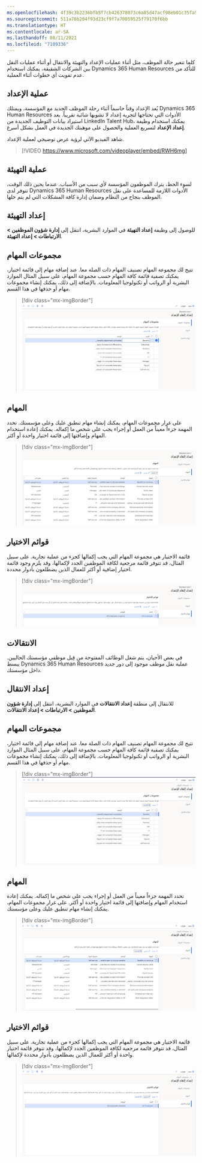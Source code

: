 ```yaml
---
ms.openlocfilehash: 4f39c3b2236bfb5f7cb426378073c6a85d47acf98eb01c35fa5b934c88317cbf
ms.sourcegitcommit: 511a76b204f93d23cf9f7a70059525f79170f6bb
ms.translationtype: HT
ms.contentlocale: ar-SA
ms.lasthandoff: 08/11/2021
ms.locfileid: "7109336"
---
```

كلما تتغير حالة الموظف، مثل أثناء عمليات الإعداد والتهيئة والانتقال أو أثناء عمليات النقل بين الشركات الشقيقة، يمكنك استخدام Dynamics 365 Human Resources للتأكد من عدم تفويت أي خطوات أثناء العملية.

## <a name="onboarding-process"></a>عملية الإعداد‬

يُعد الإعداد وقتاً حاسماً أثناء رحلة الموظف الجديد مع المؤسسة، ويمتلك Dynamics 365 Human Resources الأدوات التي تحتاجها لتجربة إعداد لا تشوبها شائبة تقريباً. بعد استيراد بيانات التوظيف الجديدة من LinkedIn Talent Hub، يمكنك استخدام وظيفة **إعداد الإعداد** لتسريع العملية والحصول على موهبتك الجديدة في العمل بشكل أسرع.

شاهد الفيديو الآتي لرؤية عرض توضيحي لعملية الإعداد.

> [!VIDEO https://www.microsoft.com/videoplayer/embed/RWH6mg]

## <a name="offboarding-process"></a>عملية التهيئة

لسوء الحظ، يترك الموظفون المؤسسة لأي سبب من الأسباب. عندما يحين ذلك الوقت، تتوفر لدى Dynamics 365 Human Resources الأدوات اللازمة للمساعدة على نقل الموظف بنجاح من النظام وضمان إدارة كافة المشكلات التي لم يتم حلها.

## <a name="offboarding-setup"></a>إعداد التهيئة

للوصول إلى وظيفة **إعداد التهيئة** في الموارد البشرية، انتقل إلى **إدارة شؤون الموظفين > الارتباطات > إعداد التهيئة**.

## <a name="task-groups"></a>مجموعات المهام

تتيح لك مجموعة المهام تصنيف المهام ذات الصلة معا. عند إضافة مهام إلى قائمة اختيار، يمكنك تصفية قائمة كافة المهام حسب مجموعة المهام، على سبيل المثال الموارد البشرية أو الرواتب أو تكنولوجيا المعلومات.
بالإضافة إلى ذلك، يمكنك إنشاء مجموعات مهام أو حذفها في هذا القسم.

> [!div class="mx-imgBorder"]
> [![لقطة شاشة تعرض قسم مجموعات المهام في صفحة إعداد التهيئة.](../media/offboarding.png)](../media/offboarding.png#lightbox)

## <a name="tasks"></a>المهام

على غرار مجموعات المهام، يمكنك إنشاء مهام تنطبق عليك وعلى مؤسستك. تحدد المهمة جزءاً معيناً من العمل أو إجراء يجب على شخص ما إكماله. يمكنك إعادة استخدام المهام وإضافتها إلى قائمة اختيار واحدة أو أكثر.

> [!div class="mx-imgBorder"]
> [![لقطة شاشة تعرض قائمة المهام في صفحة إعداد التهيئة.](../media/offboarding-2.png)](../media/offboarding-2.png#lightbox)

## <a name="checklists"></a>قوائم الاختيار

قائمة الاختيار هي مجموعة المهام التي يجب إكمالها كجزء من عملية تجارية. على سبيل المثال، قد تتوفر قائمة مرجعية لكافة الموظفين الجدد لإكمالها، وقد يلزم وجود قائمة اختيار إضافية أو أكثر للعمال الذين يضطلعون بأدوار محددة.

> [!div class="mx-imgBorder"]
> [![لقطة شاشة تعرض ميزة قائمة الاختيار لقوائم التحقق من التهيئة.](../media/offboarding-3.png)](../media/offboarding-3.png#lightbox)

## <a name="transitions"></a>الانتقالات

في بعض الأحيان، يتم شغل الوظائف المفتوحة من قِبل موظفي مؤسستك الحاليين. يبسط Dynamics 365 Human Resources عملية نقل موظف موجود إلى دور جديد داخل مؤسستك.

## <a name="transition-setup"></a>إعداد الانتقال

للانتقال إلى منطقة **إعداد الانتقالات** في الموارد البشرية، انتقل إلى **إدارة شؤون الموظفين > الارتباطات > إعداد الانتقالات**.

## <a name="task-groups"></a>مجموعات المهام

تتيح لك مجموعة المهام تصنيف المهام ذات الصلة معا. عند إضافة مهام إلى قائمة اختيار، يمكنك تصفية قائمة كافة المهام حسب مجموعة المهام، على سبيل المثال الموارد البشرية أو الرواتب أو تكنولوجيا المعلومات. بالإضافة إلى ذلك، يمكنك إنشاء مجموعات مهام أو حذفها في هذا القسم.

> [!div class="mx-imgBorder"]
> [![لقطة شاشة تعرض مجموعات المهام في Dynamics 365 Human Resources .](../media/transition.png)](../media/transition.png#lightbox)

## <a name="tasks"></a>المهام

تحدد المهمة جزءاً معيناً من العمل أو إجراء يجب على شخص ما إكماله. يمكنك إعادة استخدام المهام وإضافتها إلى قائمة اختيار واحدة أو أكثر.
على غرار مجموعات المهام، يمكنك إنشاء مهام تنطبق عليك وعلى مؤسستك.

> [!div class="mx-imgBorder"]
> [![لقطة شاشة توضح كيفية إنشاء مهمة.](../media/transition-2.png)](../media/transition-2.png#lightbox)

## <a name="checklists"></a>قوائم الاختيار

قائمة الاختيار هي مجموعة المهام التي يجب إكمالها كجزء من عملية تجارية. على سبيل المثال، قد تتوفر قائمة مرجعية لكافة الموظفين الجدد لإكمالها، وقد تتوفر قائمة اختيار واحدة أو أكثر للعمال الذين يضطلعون بأدوار محددة لإكمالها.

> [!div class="mx-imgBorder"]
> [![لقطة شاشة توضح مكان إنشاء قوائم اختيار جديدة.](../media/transition-3.png)](../media/transition-3.png#lightbox)
